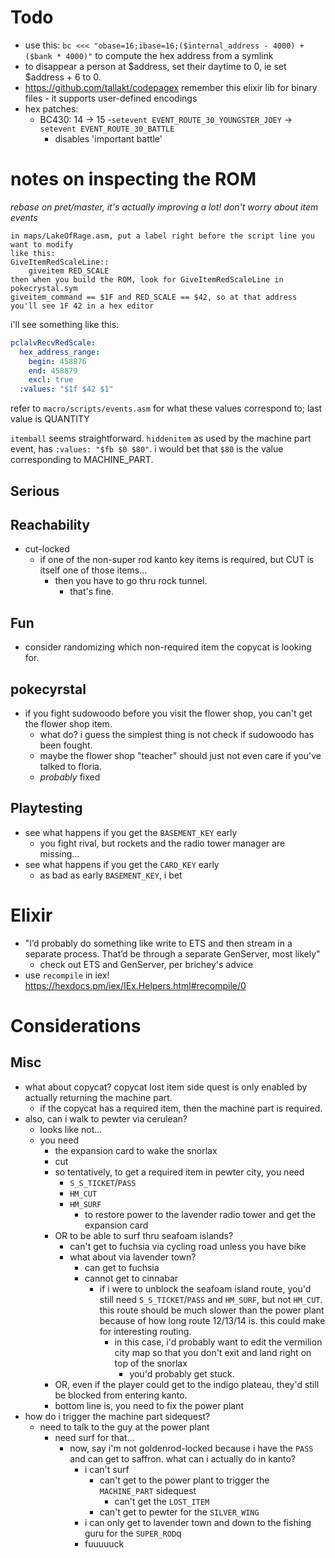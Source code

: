 # Todo

- use this: `bc <<< "obase=16;ibase=16;($internal_address - 4000) + ($bank * 4000)"`
  to compute the hex address from a symlink
- to disappear a person at $address, set their daytime to 0, ie set
  $address + 6 to 0.
- https://github.com/tallakt/codepagex remember this elixir lib for
  binary files - it supports user-defined encodings
- hex patches:
    - BC430: 14 -> 15
        -`setevent EVENT_ROUTE_30_YOUNGSTER_JOEY` -> `setevent EVENT_ROUTE_30_BATTLE`
        - disables 'important battle'

# notes on inspecting the ROM

*rebase on pret/master, it's actually improving a lot!*
*don't worry about item events*

```
in maps/LakeOfRage.asm, put a label right before the script line you want to modify
like this:
GiveItemRedScaleLine::
    giveitem RED_SCALE
then when you build the ROM, look for GiveItemRedScaleLine in pokecrystal.sym
giveitem_command == $1F and RED_SCALE == $42, so at that address you'll see 1F 42 in a hex editor
```

i'll see something like this:

```yaml
pclalvRecvRedScale:
  hex_address_range:
    begin: 458876
    end: 458879
    excl: true
  :values: "$1f $42 $1"
```

refer to `macro/scripts/events.asm` for what these values correspond to; last value is QUANTITY

`itemball` seems straightforward. `hiddenitem` as used by the machine
part event, has `:values: "$fb $0 $80"`. i would bet that `$80` is the
value corresponding to MACHINE_PART.

## Serious

## Reachability

- cut-locked
    - if one of the non-super rod kanto key items is required, but CUT
      is itself one of those items...
        - then you have to go thru rock tunnel.
            - that's fine.

## Fun

- consider randomizing which non-required item the copycat is looking
  for.

## pokecyrstal

- if you fight sudowoodo before you visit the flower shop, you can't
  get the flower shop item.
    - what do? i guess the simplest thing is not check if sudowoodo
      has been fought.
    - maybe the flower shop "teacher" should just not even care if
      you've talked to floria.
    - _probably_ fixed

## Playtesting

- see what happens if you get the `BASEMENT_KEY` early
    - you fight rival, but rockets and the radio tower manager are missing...
- see what happens if you get the `CARD_KEY` early
    - as bad as early `BASEMENT_KEY`, i bet

# Elixir

- "I’d probably do something like write to ETS and then stream in a
  separate process. That’d be through a separate GenServer, most
  likely"
    - check out ETS and GenServer, per brichey's advice
- use `recompile` in iex! https://hexdocs.pm/iex/IEx.Helpers.html#recompile/0

# Considerations

## Misc

- what about copycat? copycat lost item side quest is only enabled by
  actually returning the machine part.
    - if the copycat has a required item, then the machine part is
      required.
- also, can i walk to pewter via cerulean?
    - looks like not...
    - you need
        - the expansion card to wake the snorlax
        - cut
        - so tentatively, to get a required item in pewter city, you need
            - `S_S_TICKET`/`PASS`
            - `HM_CUT`
            - `HM_SURF`
                - to restore power to the lavender radio tower and get
                  the expansion card
        - OR to be able to surf thru seafoam islands?
            - can't get to fuchsia via cycling road unless you have
              bike
            - what about via lavender town?
                - can get to fuchsia
                - cannot get to cinnabar
                    - if i were to unblock the seafoam island route,
                      you'd still need `S_S_TICKET`/`PASS` and `HM_SURF`,
                      but not `HM_CUT`. this route should be much slower
                      than the power plant because of how long route
                      12/13/14 is. this could make for interesting routing.
                        - in this case, i'd probably want to edit the
                          vermilion city map so that you don't exit
                          and land right on top of the snorlax
                            - you'd probably get stuck.
        - OR, even if the player could get to the indigo plateau, they'd
          still be blocked from entering kanto.
        - bottom line is, you need to fix the power plant
- how do i trigger the machine part sidequest?
    - need to talk to the guy at the power plant
        - need surf for that...
            - now, say i'm not goldenrod-locked because i have the
              `PASS` and can get to saffron. what can i actually do in
              kanto?
                - i can't surf
                    - can't get to the power plant to trigger the
                      `MACHINE_PART` sidequest
                        - can't get the `LOST_ITEM`
                    - can't get to pewter for the `SILVER_WING`
                - i can only get to lavender town and down to the
                  fishing guru for the `SUPER_ROD`q
                - fuuuuuck
